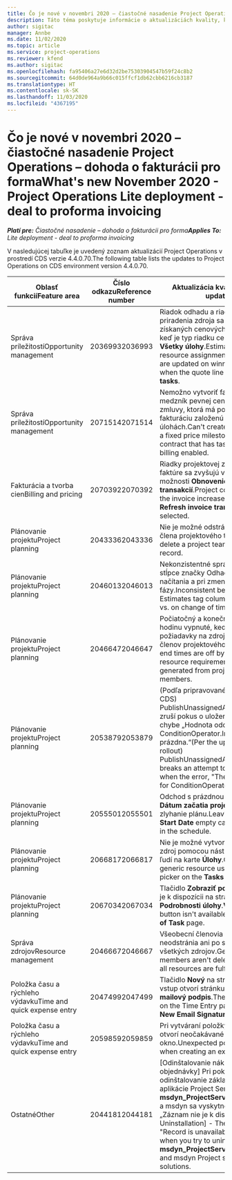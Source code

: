 ```yaml
---
title: Čo je nové v novembri 2020 – čiastočné nasadenie Project Operations – dohoda o fakturácii pro forma
description: Táto téma poskytuje informácie o aktualizáciách kvality, ktoré sú k dispozícii v čiastočnom nasadení Project Operations – dohoda o fakturácii pro forma z novembra 2020.
author: sigitac
manager: Annbe
ms.date: 11/02/2020
ms.topic: article
ms.service: project-operations
ms.reviewer: kfend
ms.author: sigitac
ms.openlocfilehash: fa95406a27e6d32d2be75303904547b59f24c8b2
ms.sourcegitcommit: 64d0de964a9b66c015ffcf1db62cbb6216cb3187
ms.translationtype: HT
ms.contentlocale: sk-SK
ms.lasthandoff: 11/03/2020
ms.locfileid: "4367195"
---
```

# <a name="whats-new-november-2020---project-operations-lite-deployment---deal-to-proforma-invoicing"></a><span data-ttu-id="f4c62-103">Čo je nové v novembri 2020 – čiastočné nasadenie Project Operations – dohoda o fakturácii pro forma</span><span class="sxs-lookup"><span data-stu-id="f4c62-103">What's new November 2020 - Project Operations Lite deployment - deal to proforma invoicing</span></span>

<span data-ttu-id="f4c62-104">_**Platí pre:** Čiastočné nasadenie – dohoda o fakturácii pro forma_</span><span class="sxs-lookup"><span data-stu-id="f4c62-104">_**Applies To:** Lite deployment - deal to proforma invoicing_</span></span>

<span data-ttu-id="f4c62-105">V nasledujúcej tabuľke je uvedený zoznam aktualizácií Project Operations v prostredí CDS verzie 4.4.0.70.</span><span class="sxs-lookup"><span data-stu-id="f4c62-105">The following table lists the updates to Project Operations on CDS environment version 4.4.0.70.</span></span>

| <span data-ttu-id="f4c62-106">Oblasť funkcií</span><span class="sxs-lookup"><span data-stu-id="f4c62-106">Feature area</span></span>                 | <span data-ttu-id="f4c62-107">Číslo odkazu</span><span class="sxs-lookup"><span data-stu-id="f4c62-107">Reference number</span></span> | <span data-ttu-id="f4c62-108">Aktualizácia kvality</span><span class="sxs-lookup"><span data-stu-id="f4c62-108">Quality update</span></span>                                                                                                                                                                    |
|------------------------------|------------------|-----------------------------------------------------------------------------------------------------------------------------------------------------------------------------------|
| <span data-ttu-id="f4c62-109"> Správa príležitostí</span><span class="sxs-lookup"><span data-stu-id="f4c62-109">Opportunity management</span></span>       | <span data-ttu-id="f4c62-110">2036993</span><span class="sxs-lookup"><span data-stu-id="f4c62-110">2036993</span></span>          | <span data-ttu-id="f4c62-111">Riadok odhadu a riadky zmlúv priradenia zdroja sa aktualizujú v získaných cenových ponukách, keď je typ riadku cenovej ponuky **Všetky úlohy**.</span><span class="sxs-lookup"><span data-stu-id="f4c62-111">Estimate line and resource   assignment contract lines are updated on winning quotes when the quote line   type is **All tasks**.</span></span>                                                 |
| <span data-ttu-id="f4c62-112"> Správa príležitostí</span><span class="sxs-lookup"><span data-stu-id="f4c62-112">Opportunity management</span></span>       | <span data-ttu-id="f4c62-113">2071514</span><span class="sxs-lookup"><span data-stu-id="f4c62-113">2071514</span></span>          | <span data-ttu-id="f4c62-114">Nemožno vytvoriť faktúru za medzník pevnej ceny v prípade zmluvy, ktorá má povolenú fakturáciu založenú na úlohách.</span><span class="sxs-lookup"><span data-stu-id="f4c62-114">Can't create an invoice for a   fixed price milestone on a contract that has task-based billing enabled.</span></span>                                                                          |
| <span data-ttu-id="f4c62-115">Fakturácia a tvorba cien</span><span class="sxs-lookup"><span data-stu-id="f4c62-115">Billing and pricing</span></span>          | <span data-ttu-id="f4c62-116">2070392</span><span class="sxs-lookup"><span data-stu-id="f4c62-116">2070392</span></span>          | <span data-ttu-id="f4c62-117">Riadky projektovej zmluvy na faktúre sa zvyšujú vždy po výbere možnosti **Obnovenie fakturačných transakcií**.</span><span class="sxs-lookup"><span data-stu-id="f4c62-117">Project contract lines on the   invoice increase every time **Refresh invoice transactions** is   selected.</span></span>                                                                       |
| <span data-ttu-id="f4c62-118">Plánovanie projektu</span><span class="sxs-lookup"><span data-stu-id="f4c62-118">Project planning</span></span>             | <span data-ttu-id="f4c62-119">2043336</span><span class="sxs-lookup"><span data-stu-id="f4c62-119">2043336</span></span>          | <span data-ttu-id="f4c62-120">Nie je možné odstrániť záznam člena projektového tímu.</span><span class="sxs-lookup"><span data-stu-id="f4c62-120">Unable to delete a project team member record.</span></span>                                                                                                                                    |
| <span data-ttu-id="f4c62-121">Plánovanie projektu</span><span class="sxs-lookup"><span data-stu-id="f4c62-121">Project planning</span></span>             | <span data-ttu-id="f4c62-122">2046013</span><span class="sxs-lookup"><span data-stu-id="f4c62-122">2046013</span></span>          | <span data-ttu-id="f4c62-123">Nekonzistentné správanie pre stĺpce značky Odhady počas načítania a pri zmene typu časovej fázy.</span><span class="sxs-lookup"><span data-stu-id="f4c62-123">Inconsistent behavior for   Estimates tag columns during load vs. on change of time-phase type.</span></span>                                                                                   |
| <span data-ttu-id="f4c62-124">Plánovanie projektu</span><span class="sxs-lookup"><span data-stu-id="f4c62-124">Project planning</span></span>             | <span data-ttu-id="f4c62-125">2046647</span><span class="sxs-lookup"><span data-stu-id="f4c62-125">2046647</span></span>          | <span data-ttu-id="f4c62-126">Počiatočný a konečný čas sú o hodinu vypnuté, keď sa požiadavky na zdroje generujú od členov projektového tímu.</span><span class="sxs-lookup"><span data-stu-id="f4c62-126">Start and end times are off by   an hour when resource requirements are generated from project team members.</span></span>                                                                      |
| <span data-ttu-id="f4c62-127">Plánovanie projektu</span><span class="sxs-lookup"><span data-stu-id="f4c62-127">Project planning</span></span>             | <span data-ttu-id="f4c62-128">2053879</span><span class="sxs-lookup"><span data-stu-id="f4c62-128">2053879</span></span>          | <span data-ttu-id="f4c62-129">(Podľa pripravovaného zavádzania CDS) PublishUnassignedAssignments zruší pokus o uloženie úlohy pri chybe „Hodnota odovzdaná pre ConditionOperator.In je prázdna.“</span><span class="sxs-lookup"><span data-stu-id="f4c62-129">(Per the upcoming CDS   rollout)   PublishUnassignedAssignments   breaks an attempt to save a task when  the error, "The   value passed for ConditionOperator.In is   empty."</span></span> |
| <span data-ttu-id="f4c62-130">Plánovanie projektu</span><span class="sxs-lookup"><span data-stu-id="f4c62-130">Project planning</span></span>             | <span data-ttu-id="f4c62-131">2055501</span><span class="sxs-lookup"><span data-stu-id="f4c62-131">2055501</span></span>          | <span data-ttu-id="f4c62-132">Odchod s prázdnou hodnotou **Dátum začatia projektu** spôsobí zlyhanie plánu.</span><span class="sxs-lookup"><span data-stu-id="f4c62-132">Leaving the **Project Start   Date** empty causes a failure in the schedule.</span></span>                                                                                                      |
| <span data-ttu-id="f4c62-133">Plánovanie projektu</span><span class="sxs-lookup"><span data-stu-id="f4c62-133">Project planning</span></span>             | <span data-ttu-id="f4c62-134">2066817</span><span class="sxs-lookup"><span data-stu-id="f4c62-134">2066817</span></span>          | <span data-ttu-id="f4c62-135">Nie je možné vytvoriť všeobecný zdroj pomocou nástroja na výber ľudí na karte **Úlohy**.</span><span class="sxs-lookup"><span data-stu-id="f4c62-135">Can't create a generic   resource   using the people picker on   the **Tasks** tab.</span></span>                                                                                               |
| <span data-ttu-id="f4c62-136">Plánovanie projektu</span><span class="sxs-lookup"><span data-stu-id="f4c62-136">Project planning</span></span>             | <span data-ttu-id="f4c62-137">2067034</span><span class="sxs-lookup"><span data-stu-id="f4c62-137">2067034</span></span>          | <span data-ttu-id="f4c62-138">Tlačidlo **Zobraziť podrobnosti** nie je k dispozícii na stránke **Podrobnosti úlohy**.</span><span class="sxs-lookup"><span data-stu-id="f4c62-138">**View Details** button isn't available on the **Details of Task** page.</span></span>                                                                                                         |
| <span data-ttu-id="f4c62-139">Správa zdrojov</span><span class="sxs-lookup"><span data-stu-id="f4c62-139">Resource management</span></span>          | <span data-ttu-id="f4c62-140">2046667</span><span class="sxs-lookup"><span data-stu-id="f4c62-140">2046667</span></span>          | <span data-ttu-id="f4c62-141">Všeobecní členovia tímu sa neodstránia ani po splnení všetkých zdrojov.</span><span class="sxs-lookup"><span data-stu-id="f4c62-141">Generic team members aren't   deleted even after all resources are fulfilled.</span></span>                                                                                                     |
| <span data-ttu-id="f4c62-142">Položka času a rýchleho výdavku</span><span class="sxs-lookup"><span data-stu-id="f4c62-142">Time and quick expense entry</span></span> | <span data-ttu-id="f4c62-143">2047499</span><span class="sxs-lookup"><span data-stu-id="f4c62-143">2047499</span></span>          | <span data-ttu-id="f4c62-144">Tlačidlo **Nový** na stránke Časový vstup otvorí stránku **Nový e-mailový podpis**.</span><span class="sxs-lookup"><span data-stu-id="f4c62-144">The **New** button on the Time   Entry page opens the **New Email Signature** page.</span></span>                                                                                               |
| <span data-ttu-id="f4c62-145">Položka času a rýchleho výdavku</span><span class="sxs-lookup"><span data-stu-id="f4c62-145">Time and quick expense entry</span></span> | <span data-ttu-id="f4c62-146">2059859</span><span class="sxs-lookup"><span data-stu-id="f4c62-146">2059859</span></span>          | <span data-ttu-id="f4c62-147">Pri vytváraní položky výdavkov sa otvorí neočakávané vyskakovacie okno.</span><span class="sxs-lookup"><span data-stu-id="f4c62-147">Unexpected   pop-up opens when creating an expense entry.</span></span>                                                                                                                         |
| <span data-ttu-id="f4c62-148">Ostatné</span><span class="sxs-lookup"><span data-stu-id="f4c62-148">Other</span></span>                        | <span data-ttu-id="f4c62-149">2044181</span><span class="sxs-lookup"><span data-stu-id="f4c62-149">2044181</span></span>          | <span data-ttu-id="f4c62-150">[Odinštalovanie nákupnej objednávky] Pri pokuse o odinštalovanie základných riešení aplikácie Project Service **msdyn_ProjectServiceCore_Patch** a msdyn sa vyskytne chyba „Záznam nie je k dispozícii“.</span><span class="sxs-lookup"><span data-stu-id="f4c62-150">[PO Uninstallation] - The error,   "Record is unavailable" occurs when you try to uninstall   **msdyn_ProjectServiceCore_Patch** and msdyn Project service core solutions.</span></span>        |
